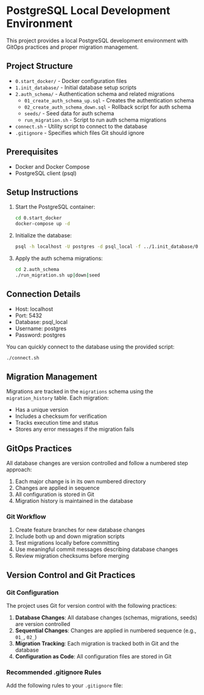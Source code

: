 # PostgreSQL Local Development Environment

This project provides a local PostgreSQL development environment with GitOps practices and proper migration management.

## Project Structure

- `0.start_docker/` - Docker configuration files
- `1.init_database/` - Initial database setup scripts
- `2.auth_schema/` - Authentication schema and related migrations
  - `01_create_auth_schema_up.sql` - Creates the authentication schema
  - `02_create_auth_schema_down.sql` - Rollback script for auth schema
  - `seeds/` - Seed data for auth schema
  - `run_migration.sh` - Script to run auth schema migrations
- `connect.sh` - Utility script to connect to the database
- `.gitignore` - Specifies which files Git should ignore

## Prerequisites

- Docker and Docker Compose
- PostgreSQL client (psql)

## Setup Instructions

1. Start the PostgreSQL container:

   ```bash
   cd 0.start_docker
   docker-compose up -d
   ```

2. Initialize the database:

   ```bash
   psql -h localhost -U postgres -d psql_local -f ../1.init_database/01_create_migrations_schema.sql
   ```

3. Apply the auth schema migrations:
   ```bash
   cd 2.auth_schema
   ./run_migration.sh up|down|seed
   ```

## Connection Details

- Host: localhost
- Port: 5432
- Database: psql_local
- Username: postgres
- Password: postgres

You can quickly connect to the database using the provided script:

```bash
./connect.sh
```

## Migration Management

Migrations are tracked in the `migrations` schema using the `migration_history` table. Each migration:

- Has a unique version
- Includes a checksum for verification
- Tracks execution time and status
- Stores any error messages if the migration fails

## GitOps Practices

All database changes are version controlled and follow a numbered step approach:

1. Each major change is in its own numbered directory
2. Changes are applied in sequence
3. All configuration is stored in Git
4. Migration history is maintained in the database

### Git Workflow

1. Create feature branches for new database changes
2. Include both up and down migration scripts
3. Test migrations locally before committing
4. Use meaningful commit messages describing database changes
5. Review migration checksums before merging

## Version Control and Git Practices

### Git Configuration

The project uses Git for version control with the following practices:

1. **Database Changes**: All database changes (schemas, migrations, seeds) are version controlled
2. **Sequential Changes**: Changes are applied in numbered sequence (e.g., `01_`, `02_`)
3. **Migration Tracking**: Each migration is tracked both in Git and the database
4. **Configuration as Code**: All configuration files are stored in Git

### Recommended .gitignore Rules

Add the following rules to your `.gitignore` file:
